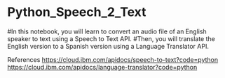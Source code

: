 # Python_Speech_2_Text
#In this notebook, you will learn to convert an audio file of an English speaker to text using a Speech to Text API. 
#Then, you will translate the English version to a Spanish version using a Language Translator API.

References
https://cloud.ibm.com/apidocs/speech-to-text?code=python
https://cloud.ibm.com/apidocs/language-translator?code=python
